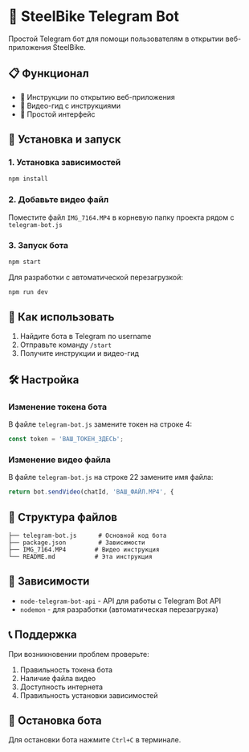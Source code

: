 # 🤖 SteelBike Telegram Bot

Простой Telegram бот для помощи пользователям в открытии веб-приложения SteelBike.

## 📋 Функционал

- 📱 Инструкции по открытию веб-приложения
- 🎥 Видео-гид с инструкциями
- 💬 Простой интерфейс

## 🚀 Установка и запуск

### 1. Установка зависимостей
```bash
npm install
```

### 2. Добавьте видео файл
Поместите файл `IMG_7164.MP4` в корневую папку проекта рядом с `telegram-bot.js`

### 3. Запуск бота
```bash
npm start
```

Для разработки с автоматической перезагрузкой:
```bash
npm run dev
```

## 📱 Как использовать

1. Найдите бота в Telegram по username
2. Отправьте команду `/start`
3. Получите инструкции и видео-гид

## 🛠️ Настройка

### Изменение токена бота
В файле `telegram-bot.js` замените токен на строке 4:
```javascript
const token = 'ВАШ_ТОКЕН_ЗДЕСЬ';
```

### Изменение видео файла
В файле `telegram-bot.js` на строке 22 замените имя файла:
```javascript
return bot.sendVideo(chatId, 'ВАШ_ФАЙЛ.MP4', {
```

## 📝 Структура файлов

```
├── telegram-bot.js      # Основной код бота
├── package.json         # Зависимости
├── IMG_7164.MP4        # Видео инструкция
└── README.md           # Эта инструкция
```

## 🔧 Зависимости

- `node-telegram-bot-api` - API для работы с Telegram Bot API
- `nodemon` - для разработки (автоматическая перезагрузка)

## 📞 Поддержка

При возникновении проблем проверьте:
1. Правильность токена бота
2. Наличие файла видео
3. Доступность интернета
4. Правильность установки зависимостей

## 🛑 Остановка бота

Для остановки бота нажмите `Ctrl+C` в терминале.